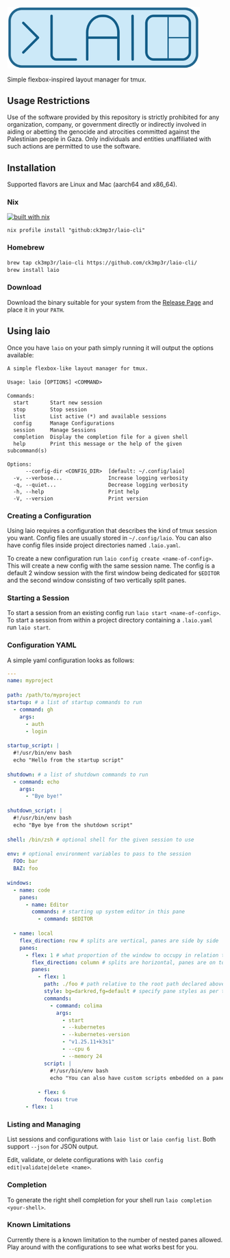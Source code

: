 [<img src="./media/laio.svg" width="450" />](https://laio.sh)

Simple flexbox-inspired layout manager for tmux.

## Usage Restrictions
Use of the software provided by this repository is strictly prohibited for any organization, company, or government directly or indirectly involved in aiding or abetting the genocide and atrocities committed against the Palestinian people in Gaza. Only individuals and entities unaffiliated with such actions are permitted to use the software.

## Installation

Supported flavors are Linux and Mac (aarch64 and x86_64).

### Nix

[![built with nix](https://builtwithnix.org/badge.svg)](https://builtwithnix.org)
```
nix profile install "github:ck3mp3r/laio-cli"
```

### Homebrew

```bash
brew tap ck3mp3r/laio-cli https://github.com/ck3mp3r/laio-cli/
brew install laio
```

### Download

Download the binary suitable for your system from the [Release Page](https://github.com/ck3mp3r/laio-cli/releases)
and place it in your `PATH`.

## Using laio

Once you have `laio` on your path simply running it will output the options available:
```
A simple flexbox-like layout manager for tmux.

Usage: laio [OPTIONS] <COMMAND>

Commands:
  start       Start new session
  stop        Stop session
  list        List active (*) and available sessions
  config      Manage Configurations
  session     Manage Sessions
  completion  Display the completion file for a given shell
  help        Print this message or the help of the given subcommand(s)

Options:
      --config-dir <CONFIG_DIR>  [default: ~/.config/laio]
  -v, --verbose...               Increase logging verbosity
  -q, --quiet...                 Decrease logging verbosity
  -h, --help                     Print help
  -V, --version                  Print version

```

### Creating a Configuration

Using laio requires a configuration that describes the kind of tmux session you want. Config files are usually stored in `~/.config/laio`.
You can also have config files inside project directories named `.laio.yaml`.

To create a new configuration run ```laio config create <name-of-config>```. This will create a new config with the same session name.
The config is a default 2 window session with the first window being dedicated for `$EDITOR` and the second window consisting of two vertically split panes.

### Starting a Session

To start a session from an existing config run ```laio start <name-of-config>```.
To start a session from within a project directory containing a `.laio.yaml` run ```laio start```.

### Configuration YAML

A simple yaml configuration looks as follows:
```yaml
---
name: myproject

path: /path/to/myproject
startup: # a list of startup commands to run
  - command: gh
    args:
      - auth
      - login

startup_script: |
  #!/usr/bin/env bash
  echo "Hello from the startup script"

shutdown: # a list of shutdown commands to run
  - command: echo
    args:
      - "Bye bye!"

shutdown_script: |
  #!/usr/bin/env bash
  echo "Bye bye from the shutdown script"

shell: /bin/zsh # optional shell for the given session to use

env: # optional environment variables to pass to the session
  FOO: bar
  BAZ: foo

windows:
  - name: code
    panes:
      - name: Editor
        commands: # starting up system editor in this pane
          - command: $EDITOR

  - name: local
    flex_direction: row # splits are vertical, panes are side by side
    panes:
      - flex: 1 # what proportion of the window to occupy in relation to the other splits
        flex_direction: column # splits are horizontal, panes are on top of each other
        panes:
          - flex: 1
            path: ./foo # path relative to the root path declared above
            style: bg=darkred,fg=default # specify pane styles as per tmux options
            commands:
              - command: colima
                args:
                  - start
                  - --kubernetes
                  - --kubernetes-version
                  - "v1.25.11+k3s1"
                  - --cpu 6
                  - --memory 24
            script: |
              #!/usr/bin/env bash
              echo "You can also have custom scripts embedded on a pane level"

          - flex: 6
            focus: true
      - flex: 1
```

### Listing and Managing

List sessions and configurations with `laio list` or `laio config list`. Both support `--json` for JSON output.

Edit, validate, or delete configurations with `laio config edit|validate|delete <name>`.

### Completion

To generate the right shell completion for your shell run `laio completion <your-shell>`.

### Known Limitations

Currently there is a known limitation to the number of nested panes allowed.
Play around with the configurations to see what works best for you.

